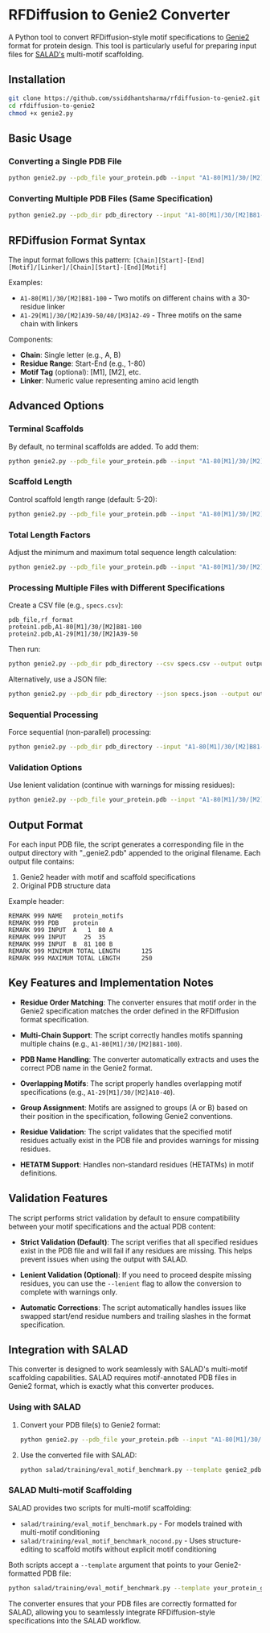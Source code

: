 # RFDiffusion to Genie2 Converter

A Python tool to convert RFDiffusion-style motif specifications to [Genie2](https://github.com/aqlaboratory/genie2) format for protein design. This tool is particularly useful for preparing input files for [SALAD's](https://github.com/mjendrusch/salad) multi-motif scaffolding.

## Installation
```bash
git clone https://github.com/ssiddhantsharma/rfdiffusion-to-genie2.git
cd rfdiffusion-to-genie2
chmod +x genie2.py
```

## Basic Usage

### Converting a Single PDB File

```bash
python genie2.py --pdb_file your_protein.pdb --input "A1-80[M1]/30/[M2]B81-100" --output output_dir
```

### Converting Multiple PDB Files (Same Specification)

```bash
python genie2.py --pdb_dir pdb_directory --input "A1-80[M1]/30/[M2]B81-100" --output output_dir
```

## RFDiffusion Format Syntax

The input format follows this pattern: `[Chain][Start]-[End][Motif]/[Linker]/[Chain][Start]-[End][Motif]`

Examples:
- `A1-80[M1]/30/[M2]B81-100` - Two motifs on different chains with a 30-residue linker
- `A1-29[M1]/30/[M2]A39-50/40/[M3]A2-49` - Three motifs on the same chain with linkers

Components:
- **Chain**: Single letter (e.g., A, B)
- **Residue Range**: Start-End (e.g., 1-80)
- **Motif Tag** (optional): [M1], [M2], etc.
- **Linker**: Numeric value representing amino acid length

## Advanced Options

### Terminal Scaffolds

By default, no terminal scaffolds are added. To add them:

```bash
python genie2.py --pdb_file your_protein.pdb --input "A1-80[M1]/30/[M2]B81-100" --output output_dir --add_terminal_scaffolds
```

### Scaffold Length

Control scaffold length range (default: 5-20):

```bash
python genie2.py --pdb_file your_protein.pdb --input "A1-80[M1]/30/[M2]B81-100" --output output_dir --min_scaffold 10 --max_scaffold 30
```

### Total Length Factors

Adjust the minimum and maximum total sequence length calculation:

```bash
python genie2.py --pdb_file your_protein.pdb --input "A1-80[M1]/30/[M2]B81-100" --output output_dir --min_factor 1.2 --max_factor 2.0
```

### Processing Multiple Files with Different Specifications

Create a CSV file (e.g., `specs.csv`):
```
pdb_file,rf_format
protein1.pdb,A1-80[M1]/30/[M2]B81-100
protein2.pdb,A1-29[M1]/30/[M2]A39-50
```

Then run:
```bash
python genie2.py --pdb_dir pdb_directory --csv specs.csv --output output_dir
```

Alternatively, use a JSON file:
```bash
python genie2.py --pdb_dir pdb_directory --json specs.json --output output_dir
```

### Sequential Processing

Force sequential (non-parallel) processing:

```bash
python genie2.py --pdb_dir pdb_directory --input "A1-80[M1]/30/[M2]B81-100" --output output_dir --sequential
```

### Validation Options

Use lenient validation (continue with warnings for missing residues):

```bash
python genie2.py --pdb_file your_protein.pdb --input "A1-80[M1]/30/[M2]B81-100" --output output_dir --lenient
```

## Output Format

For each input PDB file, the script generates a corresponding file in the output directory with "_genie2.pdb" appended to the original filename. Each output file contains:

1. Genie2 header with motif and scaffold specifications
2. Original PDB structure data

Example header:
```
REMARK 999 NAME   protein_motifs
REMARK 999 PDB    protein
REMARK 999 INPUT  A   1  80 A
REMARK 999 INPUT     25  35
REMARK 999 INPUT  B  81 100 B
REMARK 999 MINIMUM TOTAL LENGTH      125
REMARK 999 MAXIMUM TOTAL LENGTH      250
```

## Key Features and Implementation Notes

- **Residue Order Matching**: The converter ensures that motif order in the Genie2 specification matches the order defined in the RFDiffusion format specification.

- **Multi-Chain Support**: The script correctly handles motifs spanning multiple chains (e.g., `A1-80[M1]/30/[M2]B81-100`).

- **PDB Name Handling**: The converter automatically extracts and uses the correct PDB name in the Genie2 format.

- **Overlapping Motifs**: The script properly handles overlapping motif specifications (e.g., `A1-29[M1]/30/[M2]A10-40`).

- **Group Assignment**: Motifs are assigned to groups (A or B) based on their position in the specification, following Genie2 conventions.

- **Residue Validation**: The script validates that the specified motif residues actually exist in the PDB file and provides warnings for missing residues.

- **HETATM Support**: Handles non-standard residues (HETATMs) in motif definitions.

## Validation Features

The script performs strict validation by default to ensure compatibility between your motif specifications and the actual PDB content:

- **Strict Validation (Default)**: The script verifies that all specified residues exist in the PDB file and will fail if any residues are missing. This helps prevent issues when using the output with SALAD.

- **Lenient Validation (Optional)**: If you need to proceed despite missing residues, you can use the `--lenient` flag to allow the conversion to complete with warnings only.

- **Automatic Corrections**: The script automatically handles issues like swapped start/end residue numbers and trailing slashes in the format specification.

## Integration with SALAD

This converter is designed to work seamlessly with SALAD's multi-motif scaffolding capabilities. SALAD requires motif-annotated PDB files in Genie2 format, which is exactly what this converter produces.

### Using with SALAD

1. Convert your PDB file(s) to Genie2 format:
   ```bash
   python genie2.py --pdb_file your_protein.pdb --input "A1-80[M1]/30/[M2]B81-100" --output genie2_pdbs
   ```

2. Use the converted file with SALAD:
   ```bash
   python salad/training/eval_motif_benchmark.py --template genie2_pdbs/your_protein_genie2.pdb --num_designs 10 --num_steps 20 --config your_config.yml --params your_params.pt
   ```

### SALAD Multi-motif Scaffolding

SALAD provides two scripts for multi-motif scaffolding:
- `salad/training/eval_motif_benchmark.py` - For models trained with multi-motif conditioning
- `salad/training/eval_motif_benchmark_nocond.py` - Uses structure-editing to scaffold motifs without explicit motif conditioning

Both scripts accept a `--template` argument that points to your Genie2-formatted PDB file:
```bash
python salad/training/eval_motif_benchmark.py --template your_protein_genie2.pdb [other_options]
```

The converter ensures that your PDB files are correctly formatted for SALAD, allowing you to seamlessly integrate RFDiffusion-style specifications into the SALAD workflow.
